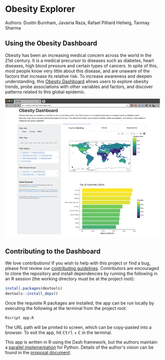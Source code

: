 # Obesity Explorer

Authors: Dustin Burnham, Javairia Raza, Rafael Pilliard Hellwig, Tanmay Sharma

## Using the Obesity Dashboard

Obesity has been an increasing medical concern across the world in the 21st century. 
It is a medical precursor to diseases such as diabetes, heart diseases, high blood pressure and certain types of cancers. 
In spite of this, most people know very little about this disease, and are unaware of the factors that increase its relative risk. 
To increase awareness and deepen understanding, this [Obesity Dashboard](https://r-obesity-explorer.herokuapp.com/) allows users to explore obesity trends, probe associations with other variables and factors, and discover patterns related to this global epidemic.

[![App](doc/img/dashboard.gif)](https://r-obesity-explorer.herokuapp.com/)

## Contributing to the Dashboard

We love contributions! If you wish to help with this project or find a bug, please first review our [contributing guidelines](CONTRIBUTING.md).
Contributors are encouraged to clone the repository and install dependencies by running the following in an R session (the working directory must be at the project root):

```R
install.packages(devtools)
devtools::install_deps()
```

Once the requisite R packages are installed, the app can be run locally by executing the following at the terminal from the project root:

```bash
Rscript app.R
```

The URL path will be printed to screen, which can be copy-pasted into a browser. To exit the app, hit <kbd>Ctrl</kbd> + <kbd>C</kbd> in the terminal.

This app is written in R using the Dash framework, but the authors maintain a [parallel implementation](https://github.com/UBC-MDS/obesity-explorer) for Python. 
Details of the author's vision can be found in the [proposal document](doc/proposal.md).
